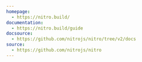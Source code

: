 ```yaml
---
homepage:
  - https://nitro.build/
documentation:
  - https://nitro.build/guide
docsource:
  - https://github.com/nitrojs/nitro/tree/v2/docs
source:
  - https://github.com/nitrojs/nitro
---
```

